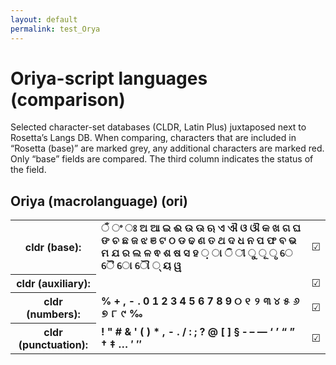 ```yaml
---
layout: default
permalink: test_Orya
---
```


<h1>Oriya-script languages (comparison)</h1>

<p>Selected character-set databases (CLDR, Latin Plus) juxtaposed next to Rosetta’s Langs DB. When comparing, characters that are included in “Rosetta (base)” are marked grey, any additional characters are marked red. Only “base” fields are compared. The third column indicates the status of the field.<p>

<h2>Oriya (macrolanguage) (ori)</h2>

<table>
 <tr><th>cldr (base):</th><td><strong>ଁ</strong> <strong>ଂ</strong> <strong>ଃ</strong> <strong>ଅ</strong> <strong>ଆ</strong> <strong>ଇ</strong> <strong>ଈ</strong> <strong>ଉ</strong> <strong>ଊ</strong> <strong>ଋ</strong> <strong>ଏ</strong> <strong>ଐ</strong> <strong>ଓ</strong> <strong>ଔ</strong> <strong>କ</strong> <strong>ଖ</strong> <strong>ଗ</strong> <strong>ଘ</strong> <strong>ଙ</strong> <strong>ଚ</strong> <strong>ଛ</strong> <strong>ଜ</strong> <strong>ଝ</strong> <strong>ଞ</strong> <strong>ଟ</strong> <strong>ଠ</strong> <strong>ଡ</strong> <strong>ଢ</strong> <strong>ଣ</strong> <strong>ତ</strong> <strong>ଥ</strong> <strong>ଦ</strong> <strong>ଧ</strong> <strong>ନ</strong> <strong>ପ</strong> <strong>ଫ</strong> <strong>ବ</strong> <strong>ଭ</strong> <strong>ମ</strong> <strong>ଯ</strong> <strong>ର</strong> <strong>ଲ</strong> <strong>ଳ</strong> <strong>ଵ</strong> <strong>ଶ</strong> <strong>ଷ</strong> <strong>ସ</strong> <strong>ହ</strong> <strong>଼</strong> <strong>ା</strong> <strong>ି</strong> <strong>ୀ</strong> <strong>ୁ</strong> <strong>ୂ</strong> <strong>ୃ</strong> <strong>େ</strong> <strong>ୈ</strong> <strong>ୋ</strong> <strong>ୌ</strong> <strong>୍</strong> <strong>ୟ</strong> <strong>ୱ</strong> </td><td>☑︎</td></tr>
<tr><th>cldr (auxiliary):</th><td><strong>‌</strong> <strong>‍</strong> </td><td>☑︎</td></tr>
<tr><th>cldr (numbers):</th><td><strong>%</strong> <strong>+</strong> <strong>,</strong> <strong>-</strong> <strong>.</strong> <strong>0</strong> <strong>1</strong> <strong>2</strong> <strong>3</strong> <strong>4</strong> <strong>5</strong> <strong>6</strong> <strong>7</strong> <strong>8</strong> <strong>9</strong> <strong>୦</strong> <strong>୧</strong> <strong>୨</strong> <strong>୩</strong> <strong>୪</strong> <strong>୫</strong> <strong>୬</strong> <strong>୭</strong> <strong>୮</strong> <strong>୯</strong> <strong>‰</strong> </td><td>☑︎</td></tr>
<tr><th>cldr (punctuation):</th><td><strong>!</strong> <strong>"</strong> <strong>#</strong> <strong>&</strong> <strong>'</strong> <strong>(</strong> <strong>)</strong> <strong>*</strong> <strong>,</strong> <strong>-</strong> <strong>.</strong> <strong>/</strong> <strong>:</strong> <strong>;</strong> <strong>?</strong> <strong>@</strong> <strong>[</strong> <strong>]</strong> <strong>§</strong> <strong>‐</strong> <strong>–</strong> <strong>—</strong> <strong>‘</strong> <strong>’</strong> <strong>“</strong> <strong>”</strong> <strong>†</strong> <strong>‡</strong> <strong>…</strong> <strong>′</strong> <strong>″</strong> </td><td>☑︎</td></tr>
 </table>

